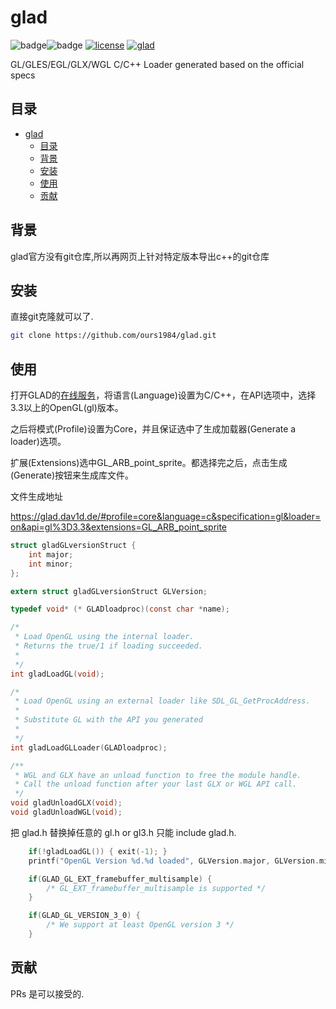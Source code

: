 # glad

![badge](https://img.shields.io/badge/-c++-yellow?style=flat&logo=c)![badge](https://img.shields.io/badge/-opengl-orij?style=flat&logo=opengl)
[![license](https://img.shields.io/github/license/ours1984/glad.svg)](LICENSE)
[![glad](https://img.shields.io/badge/glad-c++-brightgreen.svg?style=flat-square)](https://github.com/ours1984/note-code)

GL/GLES/EGL/GLX/WGL C/C++ Loader generated based on the official specs

## 目录

- [glad](#glad)
  - [目录](#目录)
  - [背景](#背景)
  - [安装](#安装)
  - [使用](#使用)
  - [贡献](#贡献)

## 背景

glad官方没有git仓库,所以再网页上针对特定版本导出c++的git仓库

## 安装

直接git克隆就可以了.

```bash
git clone https://github.com/ours1984/glad.git 
```

## 使用

打开GLAD的[在线服务](http://glad.dav1d.de/)，将语言(Language)设置为C/C++，在API选项中，选择3.3以上的OpenGL(gl)版本。

之后将模式(Profile)设置为Core，并且保证选中了生成加载器(Generate a loader)选项。

扩展(Extensions)选中GL_ARB_point_sprite。都选择完之后，点击生成(Generate)按钮来生成库文件。

文件生成地址

<https://glad.dav1d.de/#profile=core&language=c&specification=gl&loader=on&api=gl%3D3.3&extensions=GL_ARB_point_sprite>

```c
struct gladGLversionStruct {
    int major;
    int minor;
};

extern struct gladGLversionStruct GLVersion;

typedef void* (* GLADloadproc)(const char *name);

/*
 * Load OpenGL using the internal loader.
 * Returns the true/1 if loading succeeded.
 *
 */
int gladLoadGL(void);

/*
 * Load OpenGL using an external loader like SDL_GL_GetProcAddress.
 *
 * Substitute GL with the API you generated
 *
 */
int gladLoadGLLoader(GLADloadproc);

/**
 * WGL and GLX have an unload function to free the module handle.
 * Call the unload function after your last GLX or WGL API call.
 */
void gladUnloadGLX(void);
void gladUnloadWGL(void);
```

把 glad.h 替换掉任意的 gl.h or gl3.h 只能 include glad.h.

```c
    if(!gladLoadGL()) { exit(-1); }
    printf("OpenGL Version %d.%d loaded", GLVersion.major, GLVersion.minor);

    if(GLAD_GL_EXT_framebuffer_multisample) {
        /* GL_EXT_framebuffer_multisample is supported */
    }

    if(GLAD_GL_VERSION_3_0) {
        /* We support at least OpenGL version 3 */
    }
```

## 贡献

PRs 是可以接受的.
